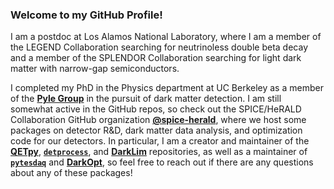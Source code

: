 ### Welcome to my GitHub Profile!

I am a postdoc at Los Alamos National Laboratory, where I am a member of the LEGEND Collaboration searching for neutrinoless double beta decay and a member of the SPLENDOR Collaboration searching for light dark matter with narrow-gap semiconductors.

I completed my PhD in the Physics department at UC Berkeley as a member of the **[Pyle Group](https://sites.google.com/berkeley.edu/pylegroup)** in the pursuit of dark matter detection. I am still somewhat active in the GitHub repos, so check out the SPICE/HeRALD Collaboration GitHub organization **[@spice-herald](https://github.com/spice-herald)**, where we host some packages on detector R&D, dark matter data analysis, and optimization code for our detectors. In particular, I am a creator and maintainer of the **[QETpy](https://github.com/spice-herald/QETpy)**, [**`detprocess`**](https://github.com/spice-herald/detprocess), and  [**DarkLim**](https://github.com/spice-herald/DarkLim) repositories, as well as a maintainer of [**`pytesdaq`**](https://github.com/spice-herald/pytesdaq) and [**DarkOpt**](https://github.com/spice-herald/DarkOpt), so feel free to reach out if there are any questions about any of these packages!
